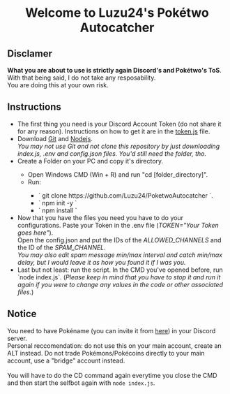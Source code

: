 <h1 align="center">Welcome to Luzu24's Pokétwo Autocatcher</h1>

## Disclamer
**What you are about to use is strictly again Discord's and Pokétwo's ToS**. With that being said, I do not take any resposability.<br>You are doing this at your own risk.

## Instructions
<ul>
  <li>The first thing you need is your Discord Account Token (do not share it for any reason). Instructions on how to get it are in the <a href="https://github.com/Luzu24/PoketwoAutocatcher/token.js">token.js</a> file.</l1>
  <li>Download <a href="https://git-scm.com/downloads">Git</a> and <a href="https://nodejs.org/en/download">Nodejs</a>.<br><i>You may not use Git and not clone this repository by just downloading index.js, .env and config.json files. You'd still need the folder, tho.</i></li>
  <li>Create a Folder on your PC and copy it's directory.</li>
  <ul>
    <li>Open Windows CMD (Win + R) and run "cd [folder_directory]".</li>
    <li>Run:</li>
    <ul>
      <li>` git clone https://github.com/Luzu24/PoketwoAutocatcher `.</li>
      <li>` npm init -y `</li>
      <li>` npm install `</li>
    </ul>
  </ul>
  <li>Now that you have the files you need you have to do your configurations. Paste your Token in the .env file (<i>TOKEN="Your Token goes here"</i>).<br>Open the config.json and put the IDs of the <i>ALLOWED_CHANNELS</i> and the ID of the <i>SPAM_CHANNEL</i>.<br><i>You may also edit spam message min/max interval and catch min/max delay, but I would leave it as how you found it if I was you.</i></li>
  <li>Last but not least: run the script. In the CMD you've opened before, run `node index.js`. (<i>Please keep in mind that you have to stop it and run it again if you were to change any values in the code or other associated files.</i>)</li>
</ul>

## Notice
You need to have Pokéname (you can invite it from <a href="https://discord.com/oauth2/authorize?client_id=874910942490677270&permissions=412317379648&scope=applications.commands%20bot">here</a>) in your Discord server.<br>Personal reccomendation: do not use this on your main account, create an ALT instead. Do not trade Pokémons/Pokécoins directly to your main account, use a "bridge" account instead.<br><br>You will have to do the CD command again everytime you close the CMD and then start the selfbot again with `node index.js`.
